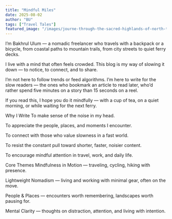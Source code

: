 ```yaml
---
title: "Mindful Miles"
date: 2025-08-02
author: "BU"
tags: ["Travel Tales"]
featured_image: "/images/journe-through-the-sacred-highlands-of-north-toraja.jpg"
---
```




I’m Bakhrul Ulum — a nomadic freelancer who travels with a backpack or a bicycle, from coastal paths to mountain trails, from city streets to quiet ferry decks.

I live with a mind that often feels crowded. This blog is my way of slowing it down — to notice, to connect, and to share.

I’m not here to follow trends or feed algorithms. I’m here to write for the slow readers — the ones who bookmark an article to read later, who’d rather spend five minutes on a story than 15 seconds on a reel.

If you read this, I hope you do it mindfully — with a cup of tea, on a quiet morning, or while waiting for the next ferry.

Why I Write
To make sense of the noise in my head.

To appreciate the people, places, and moments I encounter.

To connect with those who value slowness in a fast world.

To resist the constant pull toward shorter, faster, noisier content.

To encourage mindful attention in travel, work, and daily life.

Core Themes
Mindfulness in Motion — traveling, cycling, hiking with presence.

Lightweight Nomadism — living and working with minimal gear, often on the move.

People & Places — encounters worth remembering, landscapes worth pausing for.

Mental Clarity — thoughts on distraction, attention, and living with intention.